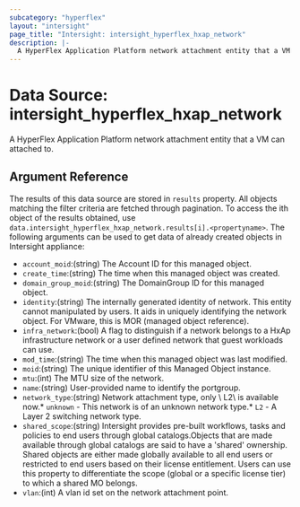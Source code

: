 ```yaml
---
subcategory: "hyperflex"
layout: "intersight"
page_title: "Intersight: intersight_hyperflex_hxap_network"
description: |-
  A HyperFlex Application Platform network attachment entity that a VM can attached to.
---
```


# Data Source: intersight_hyperflex_hxap_network
A HyperFlex Application Platform network attachment entity that a VM can attached to.
## Argument Reference
The results of this data source are stored in `results` property.
All objects matching the filter criteria are fetched through pagination.
To access the ith object of the results obtained, use `data.intersight_hyperflex_hxap_network.results[i].<propertyname>`.
The following arguments can be used to get data of already created objects in Intersight appliance:
* `account_moid`:(string) The Account ID for this managed object. 
* `create_time`:(string) The time when this managed object was created. 
* `domain_group_moid`:(string) The DomainGroup ID for this managed object. 
* `identity`:(string) The internally generated identity of network. This entity cannot manipulated by users. It aids in uniquely identifying the network object. For VMware, this is MOR (managed object reference). 
* `infra_network`:(bool) A flag to distinguish if a network belongs to a HxAp infrastructure network or a user defined network that guest workloads can use. 
* `mod_time`:(string) The time when this managed object was last modified. 
* `moid`:(string) The unique identifier of this Managed Object instance. 
* `mtu`:(int) The MTU size of the network. 
* `name`:(string) User-provided name to identify the portgroup. 
* `network_type`:(string) Network attachment type, only \ L2\  is available now.* `unknown` - This network is of an unknown network type.* `L2` - A Layer 2 switching network type. 
* `shared_scope`:(string) Intersight provides pre-built workflows, tasks and policies to end users through global catalogs.Objects that are made available through global catalogs are said to have a 'shared' ownership. Shared objects are either made globally available to all end users or restricted to end users based on their license entitlement. Users can use this property to differentiate the scope (global or a specific license tier) to which a shared MO belongs. 
* `vlan`:(int) A vlan id set on the network attachment point. 
 
